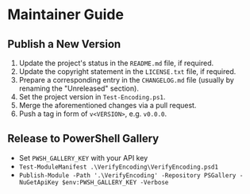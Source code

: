 <!--
SPDX-FileCopyrightText: 2024-2025 VerifyEncoding contributors <https://github.com/ForNeVeR/VerifyEncoding>

SPDX-License-Identifier: MIT
-->

Maintainer Guide
================

Publish a New Version
---------------------
1. Update the project's status in the `README.md` file, if required.
2. Update the copyright statement in the `LICENSE.txt` file, if required.
3. Prepare a corresponding entry in the `CHANGELOG.md` file (usually by renaming the "Unreleased" section).
4. Set the project version in `Test-Encoding.ps1`.
5. Merge the aforementioned changes via a pull request.
6. Push a tag in form of `v<VERSION>`, e.g. `v0.0.0`.

Release to PowerShell Gallery
-----------------------------
- Set `PWSH_GALLERY_KEY` with your API key
- `Test-ModuleManifest .\VerifyEncoding\VerifyEncoding.psd1`
- `Publish-Module -Path '.\VerifyEncoding' -Repository PSGallery -NuGetApiKey $env:PWSH_GALLERY_KEY -Verbose`
